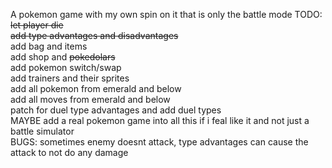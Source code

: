 A pokemon game with my own spin on it that is only the battle mode
TODO:\
~~let player die~~ \
~~add type advantages and disadvantages~~\
add bag and items\
add shop and ~~pokedolars~~\
add pokemon switch/swap\
add trainers and their sprites\
add all pokemon from emerald and below\
add all moves from emerald and below\
patch for duel type advantages and add duel types\
MAYBE add a real pokemon game into all this if i feal like it and not just a battle simulator\
BUGS:
	sometimes enemy doesnt attack, type advantages can cause the attack to not do any damage
